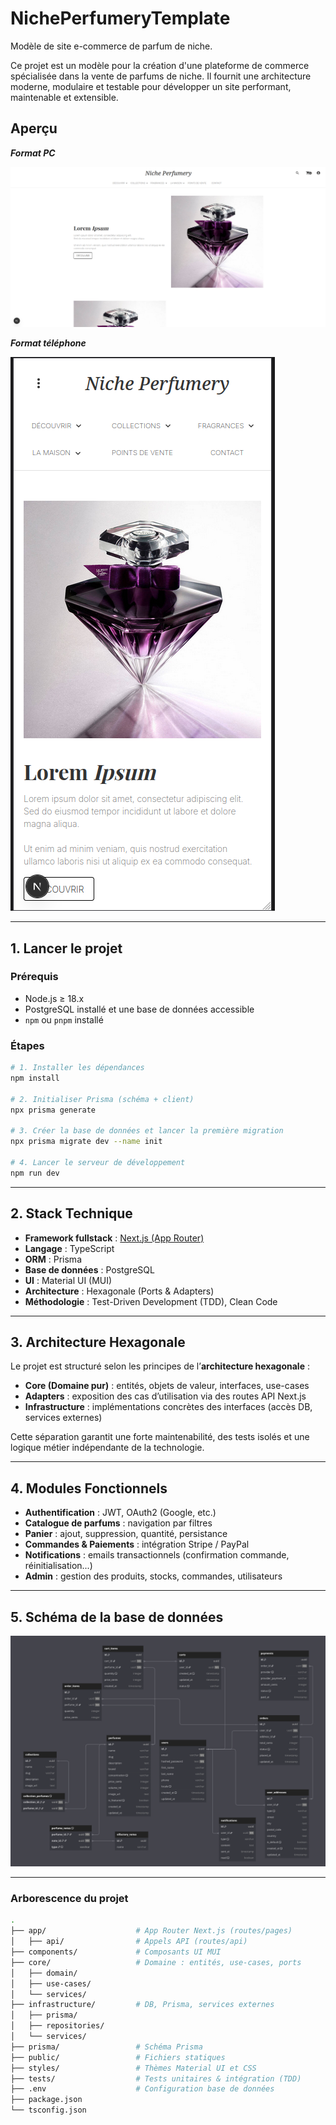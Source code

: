 # NichePerfumeryTemplate

Modèle de site e-commerce de parfum de niche.

Ce projet est un modèle pour la création d'une plateforme de commerce spécialisée dans la vente de parfums de niche. Il fournit une architecture moderne, modulaire et testable pour développer un site performant, maintenable et extensible.

## **Aperçu**

**_Format PC_**

![Format PC](public/readme/format_pc.png)

**_Format téléphone_**

![Format téléphone](public/readme/format_telephone.png)

---

## 1. Lancer le projet

### Prérequis

- Node.js ≥ 18.x
- PostgreSQL installé et une base de données accessible
- `npm` ou `pnpm` installé

### Étapes

```bash
# 1. Installer les dépendances
npm install

# 2. Initialiser Prisma (schéma + client)
npx prisma generate

# 3. Créer la base de données et lancer la première migration
npx prisma migrate dev --name init

# 4. Lancer le serveur de développement
npm run dev
```

---

## 2. Stack Technique

- **Framework fullstack** : [Next.js (App Router)](https://nextjs.org/docs/app)
- **Langage** : TypeScript
- **ORM** : Prisma
- **Base de données** : PostgreSQL
- **UI** : Material UI (MUI)
- **Architecture** : Hexagonale (Ports & Adapters)
- **Méthodologie** : Test-Driven Development (TDD), Clean Code

---

## 3. Architecture Hexagonale

Le projet est structuré selon les principes de l’**architecture hexagonale** :

- **Core (Domaine pur)** : entités, objets de valeur, interfaces, use-cases
- **Adapters** : exposition des cas d’utilisation via des routes API Next.js
- **Infrastructure** : implémentations concrètes des interfaces (accès DB, services externes)

Cette séparation garantit une forte maintenabilité, des tests isolés et une logique métier indépendante de la technologie.

---

## 4. Modules Fonctionnels

- **Authentification** : JWT, OAuth2 (Google, etc.)
- **Catalogue de parfums** : navigation par filtres
- **Panier** : ajout, suppression, quantité, persistance
- **Commandes & Paiements** : intégration Stripe / PayPal
- **Notifications** : emails transactionnels (confirmation commande, réinitialisation...)
- **Admin** : gestion des produits, stocks, commandes, utilisateurs

---

## 5. Schéma de la base de données

![Schéma de la base de données](public/readme/db_schemas.png)

---

### Arborescence du projet

```bash
.
├── app/                    # App Router Next.js (routes/pages)
│   ├── api/                # Appels API (routes/api)
├── components/             # Composants UI MUI
├── core/                   # Domaine : entités, use-cases, ports
│   ├── domain/
│   ├── use-cases/
│   └── services/
├── infrastructure/         # DB, Prisma, services externes
│   ├── prisma/
│   ├── repositories/
│   └── services/
├── prisma/                 # Schéma Prisma
├── public/                 # Fichiers statiques
├── styles/                 # Thèmes Material UI et CSS
├── tests/                  # Tests unitaires & intégration (TDD)
├── .env                    # Configuration base de données
├── package.json
└── tsconfig.json
```
